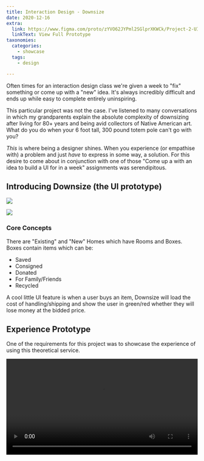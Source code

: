 ```yaml
---
title: Interaction Design - Downsize
date: 2020-12-16
extra:
  link: https://www.figma.com/proto/zYVO62JYPml2SGlprXKWCk/Project-2-UI-Spec?node-id=1%3A2&viewport=173%2C392%2C0.07293996214866638&scaling=scale-down
  linkText: View Full Prototype
taxonomies:
  categories:
    - showcase
  tags:
    - design

---
```


Often times for an interaction design class we're given a week to "fix" something or come up with a "new" idea. It's always incredibly difficult and ends up while easy to complete entirely uninspiring.

This particular project was not the case. I've listened to many conversations in which my grandparents explain the absolute complexity of downsizing after living for 80+ years and being avid collectors of Native American art. What do you do when your 6 foot tall, 300 pound totem pole can't go with you?

_This_ is where being a designer shines. When you experience (or empathise with) a problem and just _have_ to express in some way, a solution. For this desire to come about in conjunction with one of those "Come up a with an idea to build a UI for in a week" assignments was serendipitous.

## Introducing Downsize (the UI prototype)

![](https://res.cloudinary.com/dcloudinary/image/upload/v1608157859/downsize/UI_Spec.jpg)

![](https://res.cloudinary.com/dcloudinary/image/upload/v1608157951/downsize/UI_Overview.png)

### Core Concepts

There are "Existing" and "New" Homes which have Rooms and Boxes. Boxes contain items which can be:
- Saved
- Consigned
- Donated
- For Family/Friends
- Recycled

A cool little UI feature is when a user buys an item, Downsize will load the cost of handling/shipping and show the user in green/red whether they will lose money at the bidded price.

## Experience Prototype

One of the requirements for this project was to showcase the experience of using this theoretical service.

<video src="https://res.cloudinary.com/dcloudinary/video/upload/v1608158220/downsize/Downsize.mp4" style="width:100%" controls loop ></video>
